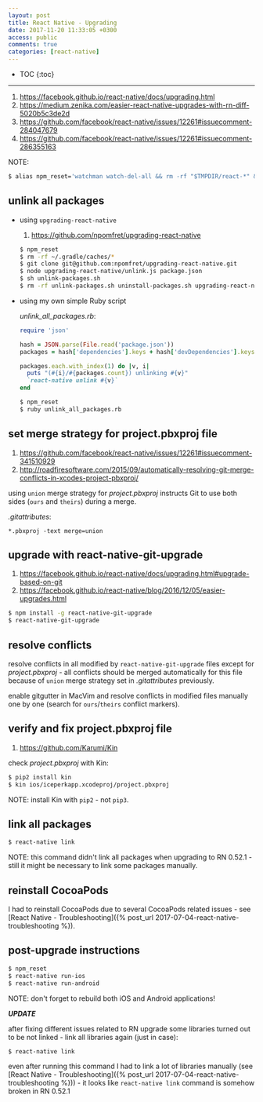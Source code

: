 ```yaml
---
layout: post
title: React Native - Upgrading
date: 2017-11-20 11:33:05 +0300
access: public
comments: true
categories: [react-native]
---
```


<!-- more -->

* TOC
{:toc}
<hr>

1. <https://facebook.github.io/react-native/docs/upgrading.html>
2. <https://medium.zenika.com/easier-react-native-upgrades-with-rn-diff-5020b5c3de2d>
3. <https://github.com/facebook/react-native/issues/12261#issuecomment-284047679>
4. <https://github.com/facebook/react-native/issues/12261#issuecomment-286355163>

NOTE:

```sh
$ alias npm_reset='watchman watch-del-all && rm -rf "$TMPDIR/react-*" && rm -rf node_modules && npm cache clean && npm install'
```

unlink all packages
-------------------

- using `upgrading-react-native`

  1. <https://github.com/npomfret/upgrading-react-native>

  ```sh
  $ npm_reset
  $ rm -rf ~/.gradle/caches/*
  $ git clone git@github.com:npomfret/upgrading-react-native.git
  $ node upgrading-react-native/unlink.js package.json
  $ sh unlink-packages.sh
  $ rm -rf unlink-packages.sh uninstall-packages.sh upgrading-react-native/
  ```

- using my own simple Ruby script

  _unlink\_all\_packages.rb_:

  ```ruby
  require 'json'

  hash = JSON.parse(File.read('package.json'))
  packages = hash['dependencies'].keys + hash['devDependencies'].keys

  packages.each.with_index(1) do |v, i|
    puts "(#{i}/#{packages.count}) unlinking #{v}"
    `react-native unlink #{v}`
  end
  ```

  ```sh
  $ npm_reset
  $ ruby unlink_all_packages.rb
  ```

set merge strategy for project.pbxproj file
-------------------------------------------

1. <https://github.com/facebook/react-native/issues/12261#issuecomment-341510929>
2. <http://roadfiresoftware.com/2015/09/automatically-resolving-git-merge-conflicts-in-xcodes-project-pbxproj/>

using `union` merge strategy for _project.pbxproj_ instructs
Git to use both sides (`ours` and `theirs`) during a merge.

_.gitattributes_:

```
*.pbxproj -text merge=union
```

upgrade with react-native-git-upgrade
-------------------------------------

1. <https://facebook.github.io/react-native/docs/upgrading.html#upgrade-based-on-git>
2. <https://facebook.github.io/react-native/blog/2016/12/05/easier-upgrades.html>

```sh
$ npm install -g react-native-git-upgrade
$ react-native-git-upgrade
```

resolve conflicts
-----------------

resolve conflicts in all modified by `react-native-git-upgrade` files except
for _project.pbxproj_ - all conflicts should be merged automatically for this
file because of `union` merge strategy set in _.gitattributes_ previously.

enable gitgutter in MacVim and resolve conflicts in modified files manually
one by one (search for `ours`/`theirs` conflict markers).

verify and fix project.pbxproj file
-----------------------------------

1. <https://github.com/Karumi/Kin>

check _project.pbxproj_ with Kin:

```sh
$ pip2 install kin
$ kin ios/iceperkapp.xcodeproj/project.pbxproj
```

NOTE: install Kin with `pip2` - not `pip3`.

link all packages
-----------------

```sh
$ react-native link
```

NOTE: this command didn't link all packages when upgrading to RN 0.52.1 -
      still it might be necessary to link some packages manually.

reinstall CocoaPods
-------------------

I had to reinstall CocoaPods due to several CocoaPods related issues - see
[React Native - Troubleshooting]({% post_url 2017-07-04-react-native-troubleshooting %}).

post-upgrade instructions
-------------------------

```sh
$ npm_reset
$ react-native run-ios
$ react-native run-android
```

NOTE: don't forget to rebuild both iOS and Android applications!

***UPDATE***

after fixing different issues related to RN upgrade some libraries
turned out to be not linked - link all libraries again (just in case):

```sh
$ react-native link
```

even after running this command I had to link a lot of libraries manually
(see [React Native - Troubleshooting]({% post_url 2017-07-04-react-native-troubleshooting %})) -
it looks like `react-native link` command is somehow broken in RN 0.52.1
